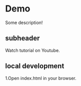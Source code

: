 # Demo

Some description!

## subheader

Watch tutorial on Youtube.

## local development 

1.Open index.html in your browser.